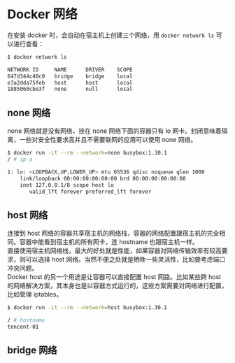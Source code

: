 
# Docker 网络
在安装 docker 时，会自动在宿主机上创建三个网络，用 `docker network ls` 可以进行查看：
```bash
$ docker network ls

NETWORK ID     NAME      DRIVER    SCOPE
647d344c40c0   bridge    bridge    local
e7a2dda75feb   host      host      local
1885060cbe3f   none      null      local
```

## none 网络
none 网络就是没有网络，挂在 none 网络下面的容器只有 lo 网卡。封闭意味着隔离，一些对安全性要求高并且不需要联网的应用可以使用 none 网络。
```bash
$ docker run -it --rm --network=none busybox:1.30.1
/ # ip a

1: lo: <LOOPBACK,UP,LOWER_UP> mtu 65536 qdisc noqueue qlen 1000
    link/loopback 00:00:00:00:00:00 brd 00:00:00:00:00:00
    inet 127.0.0.1/8 scope host lo
       valid_lft forever preferred_lft forever
```

## host 网络
连接到 host 网络的容器共享宿主机的网络栈，容器的网络配置跟宿主机的完全相同。容器中能看到宿主机的所有网卡，连 hostname 也跟宿主机一样。<br />直接使用宿主机网络栈，最大的好处就是性能，如果容器对网络传输效率有较高要求，则可以选择 host 网络。当然不便之处就是牺牲一些灵活性，比如要考虑端口冲突问题。<br />Docker host 的另一个用途是让容器可以直接配置 host 网路。比如某些跨 host 的网络解决方案，其本身也是以容器方式运行的，这些方案需要对网络进行配置，比如管理 iptables。
```bash
$ docker run -it --rm --network=host busybox:1.30.1

/ # hostname
tencent-01
```

## bridge 网络


